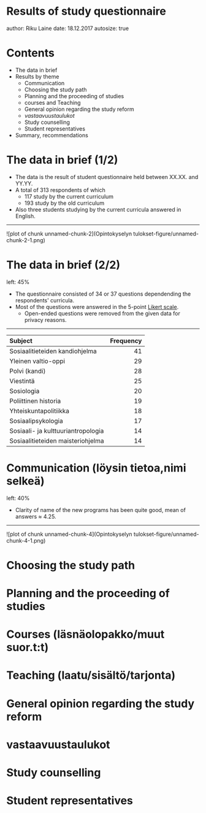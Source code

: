 Results of study questionnaire
========================================================
author: Riku Laine
date: 18.12.2017
autosize: true


Contents
========================================================

- The data in brief
- Results by theme
  * Communication
  * Choosing the study path
  * Planning and the proceeding of studies
  * courses and Teaching
  * General opinion regarding the study reform
  * *vastaavuustaulukot*
  * Study counselling
  * Student representatives
- Summary, recommendations



The data in brief (1/2)
========================================================

- The data is the result of student questionnaire held between XX.XX. and YY.YY. 
- A total of 313 respondents of which
  * 117 study by the current curriculum
  * 193 study by the old curriculum
- Also three students studying by the current curricula answered in English.

***

![plot of chunk unnamed-chunk-2](Opintokyselyn tulokset-figure/unnamed-chunk-2-1.png)


The data in brief (2/2)
========================================================
left: 45%

- The questionnaire consisted of 34 or 37 questions dependending the respondents' curricula.
- Most of the questions were answered in the 5-point [Likert scale](https://en.wikipedia.org/wiki/Likert_scale).
  * Open-ended questions were removed from the given data for privacy reasons.

  
***


|Subject                            | Frequency|
|:----------------------------------|---------:|
|Sosiaalitieteiden kandiohjelma     |        41|
|Yleinen valtio-oppi                |        29|
|Polvi (kandi)                      |        28|
|Viestintä                          |        25|
|Sosiologia                         |        20|
|Poliittinen historia               |        19|
|Yhteiskuntapolitiikka              |        18|
|Sosiaalipsykologia                 |        17|
|Sosiaali- ja kulttuuriantropologia |        14|
|Sosiaalitieteiden maisteriohjelma  |        14|

Communication (löysin tietoa,nimi selkeä)
===========
left: 40%

- Clarity of name of the new programs has been quite good, mean of answers $\approx$ 4.25.



***

![plot of chunk unnamed-chunk-4](Opintokyselyn tulokset-figure/unnamed-chunk-4-1.png)

Choosing the study path
=========================


Planning and the proceeding of studies
===============================================


Courses (läsnäolopakko/muut suor.t:t)
======================================


Teaching (laatu/sisältö/tarjonta)
===================================

General opinion regarding the study reform
============================================

vastaavuustaulukot
===========================

Study counselling
====================

Student representatives
=============================
